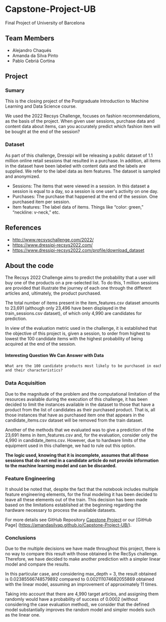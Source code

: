 # Capstone-Project-UB
Final Project of University of Barcelona


## Team Members
- Alejandro Chaqués 
- Amanda da Silva Pinto
- Pablo Cebriá Cortina

## Project

### Sumary

This is the closing project of the Postgraduate Introduction to Machine Learning and Data Science course. 

We used the 2022 Recsys Challenge, focuses on fashion recommendations, as the basis of the project. When given user sessions, purchase data and content data about items, can you accurately predict which fashion item will be bought at the end of the session?

### Dataset
As part of this challenge, Dressipi will be releasing a public dataset of 1.1 million online retail sessions that resulted in a purchase. In addition, all items in the dataset have been labeled with content data and the labels are supplied. We refer to the label data as item features. The dataset is sampled and anonymized.

- Sessions: The items that were viewed in a session. In this dataset a session is equal to a day, so a session is one user's activity on one day.
- Purchases: The purchase that happened at the end of the session. One purchased item per session.
- Item features: The label data of items. Things like “color: green,” “neckline: v-neck,” etc.

## References

- http://www.recsyschallenge.com/2022/
- https://www.dressipi-recsys2022.com/
- https://www.dressipi-recsys2022.com/profile/download_dataset

## About the code
The Recsys 2022 Challenge aims to predict the probability that a user will buy one of the products on a pre-selected list. To do this, 1 million sessions are provided that illustrate the journey of each one through the different articles and, ultimately, the product purchased.

The total number of items present in the item_features.csv dataset amounts to 23,691 (although only 23,496 have been displayed in the train_sessions.csv dataset), of which only 4,990 are candidates for prediction.

In view of the evaluation metric used in the challenge, it is established that the objective of this project is, given a session, to order from highest to lowest the 100 candidate items with the highest probability of being acquired at the end of the session.

#### Interesting Question We Can Answer with Data

```markdown
What are the 100 candidate products most likely to be purchased in each session based on the products visited 
and their characteristics?

```

### Data Acquisition

Due to the magnitude of the problem and the computational limitation of the resources available during the execution of this challenge, it has been decided to limit the instances available in the dataset to those that have a product from the list of candidates as their purchased product. That is, all those instances that have as purchased item one that appears in the candidate_items.csv dataset will be removed from the train dataset.

Another of the methods that we evaluated was to give a prediction of the 23,691 items in item_features.csv and, for the evaluation, consider only the 4,990 in candidate_items.csv. However, due to hardware limits of the equipment used in this challenge, we had to rule out this option.

**The logic used, knowing that it is incomplete, assumes that all those sessions that do not end in a candidate article do not provide information to the machine learning model and can be discarded.**

### Feature Engineering

It should be noted that, despite the fact that the notebook includes multiple feature engineering elements, for the final modeling it has been decided to leave all these elements out of the train. This decision has been made based on the limitations established at the beginning regarding the hardware necessary to process the available datasets.

For more details see GitHub Repository [Capstone Project](https://github.com/Amandasilvap/Capstone-Project-UB/blob/main/Code/Capstone_final.ipynb) or our [GitHub Page] (https://amandasilvap.github.io/Capstone-Project-UB/).

### Conclusions

Due to the multiple decisions we have made throughout this project, there is no way to compare this result with those obtained in the RecSys challenge. Therefore, we have decided to make another prediction with a simpler linear model and compare the results.

In this particular case, and considering max_depth = 3, the result obtained is 0.02385566748579892 compared to 0.002111074682055869 obtained with the linear model, assuming an improvement of approximately 11 times.

Taking into account that there are 4,990 target articles, and assigning them randomly would have a probability of success of 0.0002 (without considering the case evaluation method), we consider that the defined model substantially improves the random model and simpler models such as the linear one.
